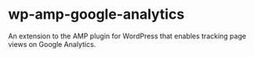 # wp-amp-google-analytics
An extension to the AMP plugin for WordPress that enables tracking page views on Google Analytics.
